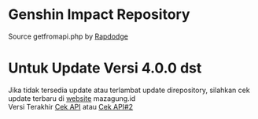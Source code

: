 # Genshin Impact Repository
Source getfromapi.php by [Rapdodge](https://github.com/rapdodge/GenshinRepository/blob/main/getfromapi.php "Rapdodge")

# Untuk Update Versi 4.0.0 dst
Jika tidak tersedia update atau terlambat update direpository, silahkan cek update terbaru di [website](https://gidlc.mazagung.id) mazagung.id<br/>
Versi Terakhir [Cek API](https://gidlc.mazagung.id/latest.php) atau [Cek API#2](https://gidlc.mazagung.id/history.php)

